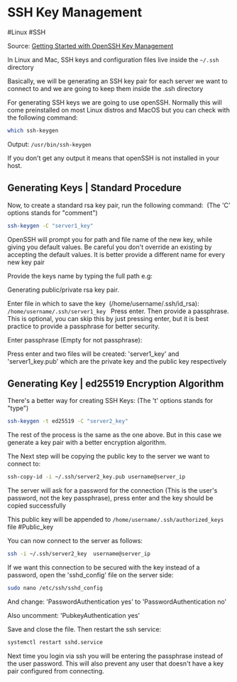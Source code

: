 # SSH Key Management
#Linux #SSH 

Source: [Getting Started with OpenSSH Key Management](https://www.youtube.com/watch?v=GxRu35fy-oY&t=922s)


In Linux and Mac, SSH keys and configuration files live inside the `~/.ssh` directory

Basically, we will be generating an SSH key pair for each server we want to connect to and we are going to keep them inside the .ssh directory

For generating SSH keys we are going to use openSSH. Normally this will come preinstalled on most Linux distros and MacOS but you can check with the following command:

```bash
which ssh-keygen
```

Output: `/usr/bin/ssh-keygen`

If you don't get any output it means that openSSH is not installed in your host.

## Generating Keys | Standard Procedure

Now, to create a standard rsa key pair, run the following command:  (The 'C' options stands for "comment")

```bash
ssh-keygen -C "server1_key"
```

OpenSSH will prompt you for path and file name of the new key, while giving you default values. Be careful you don't override an existing by accepting the default values. It is better provide a different name for every new key pair

Provide the keys name by typing the full path e.g:

Generating public/private rsa key pair.

Enter file in which to save the key  (/home/username/.ssh/id_rsa): `/home/username/.ssh/server1_key
`
Press enter. Then provide a passphrase. This is optional, you can skip this by just pressing enter, but it is best practice to provide a passphrase for better security.

Enter passphrase (Empty for not passphrase):

Press enter and two files will be created: 'server1_key' and 'server1_key.pub' which are the private key and the public key respectively

## Generating Key | ed25519 Encryption Algorithm

There's a better way for creating SSH Keys: (The 't' options stands for "type")

```bash
ssh-keygen -t ed25519 -C "server2_key"
```

The rest of the process is the same as the one above. But in this case we generate a key pair with a better encryption algorithm.

The Next step will be copying the public key to the server we want to connect to:

```bash
ssh-copy-id -i ~/.ssh/server2_key.pub username@server_ip
```
The server will ask for a password for the connection (This is the user's password, not the key passphrase), press enter and the key should be copied successfully

This public key will be appended to `/home/username/.ssh/authorized_keys` file #Public_key

You can now connect to the server as follows:
```bash
ssh -i ~/.ssh/server2_key  username@server_ip
```

If we want this connection to be secured with the key instead of a password, open the 'sshd_config' file on the server side:
```bash
sudo nano /etc/ssh/sshd_config
```

And change: 'PasswordAuthentication yes' to 'PasswordAuthentication no'

Also uncomment: 'PubkeyAuthentication yes'

Save and close the file. Then restart the ssh service:

```bash
systemctl restart sshd.service
```

Next time you login via ssh you will be entering the passphrase instead of the user password. This will also prevent any user that doesn't have a key pair configured from connecting.

